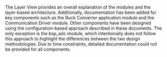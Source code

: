 The Layer View provides an overall explanation of the modules and the layer-based architecture. 
Additionally, documentation has been added for key components such as the Buck Converter application module and the Communication Driver module. 
Other components have been designed using the configuration-based approach described in these documents. 
The only exception is the bsp_adc module, which intentionally does not follow this approach to highlight the differences between the two design methodologies. 
Due to time constraints, detailed documentation could not be provided for all components.
